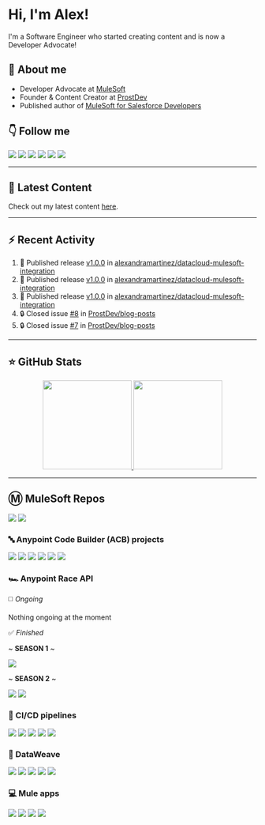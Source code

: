 # Hi, I'm Alex!

I'm a Software Engineer who started creating content and is now a Developer Advocate!

## 👋 About me

- Developer Advocate at [MuleSoft](https://www.mulesoft.com/)
- Founder & Content Creator at [ProstDev](https://www.prostdev.com/)
- Published author of [MuleSoft for Salesforce Developers](https://www.amazon.com/Mulesoft-Salesforce-Developers-Architects-practitioners/dp/1801079609/ref=sr_1_3)

## 👇 Follow me

  <a href="https://www.prostdev.com/"><img src="https://img.shields.io/badge/-ProstDev-33c4ec?style=for-the-badge"/></a>
  <a href="https://www.linkedin.com/in/alexandra-n-martinez/"><img src="https://img.shields.io/badge/-LinkedIn-0A66C2?style=for-the-badge&logo=Linkedin&logoColor=white"/></a>
  <a href="https://www.instagram.com/devalexmartinez/"><img src="https://img.shields.io/badge/-Instagram-E4405F?style=for-the-badge&logo=Instagram&logoColor=white"/></a>
  <a href="https://www.twitch.tv/devalexmartinez"><img src="https://img.shields.io/badge/-Twitch-9146FF?style=for-the-badge&logo=Twitch&logoColor=white"/></a>
  <a href="https://www.youtube.com/prostdev"><img src="https://img.shields.io/badge/-YouTube-FF0000?style=for-the-badge&logo=YouTube&logoColor=white"/></a>
  <a href="https://www.alexmartinez.ca/links"><img src="https://img.shields.io/badge/-Others-green?style=for-the-badge&logo=Linktree&logoColor=white"/></a>
  <!--  <a href="https://twitter.com/devalexmartinez"><img src="https://img.shields.io/badge/-Twitter-blue?style=for-the-badge&logo=Twitter&logoColor=white"/></a> -->
  <!--  <a href="https://www.polywork.com/devalexmartinez"><img src="https://img.shields.io/badge/-Polywork-543DE0?style=for-the-badge&logo=Polywork&logoColor=white"/></a> -->

---

## 📝 Latest Content

<!-- BLOG:START -->
Check out my latest content [here](https://www.alexmartinez.ca/home/latest-content).
<!-- BLOG:END -->

---

## :zap: Recent Activity 

<!--START_SECTION:activity-->
1. 🚀 Published release [v1.0.0](https://github.com/alexandramartinez/datacloud-mulesoft-integration/releases/tag/1.0.0) in [alexandramartinez/datacloud-mulesoft-integration](https://github.com/alexandramartinez/datacloud-mulesoft-integration)
2. 🚀 Published release [v1.0.0](https://github.com/alexandramartinez/datacloud-mulesoft-integration/releases/tag/1.0.0) in [alexandramartinez/datacloud-mulesoft-integration](https://github.com/alexandramartinez/datacloud-mulesoft-integration)
3. 🚀 Published release [v1.0.0](https://github.com/alexandramartinez/datacloud-mulesoft-integration/releases/tag/1.0.0) in [alexandramartinez/datacloud-mulesoft-integration](https://github.com/alexandramartinez/datacloud-mulesoft-integration)
4. 🔒 Closed issue [#8](https://github.com/ProstDev/blog-posts/issues/8) in [ProstDev/blog-posts](https://github.com/ProstDev/blog-posts)
5. 🔒 Closed issue [#7](https://github.com/ProstDev/blog-posts/issues/7) in [ProstDev/blog-posts](https://github.com/ProstDev/blog-posts)
<!--END_SECTION:activity-->


---

## ⭐️ GitHub Stats

<p align="center">
  <a href="https://github.com/alexandramartinez">
    <img height="180em" src="https://github-readme-stats.vercel.app/api?username=alexandramartinez&theme=midnight-purple&count_private=true&show_icons=true&include_all_commits=true"/>
    <img height="180em" src="https://github-readme-stats-eight-theta.vercel.app/api/top-langs/?username=alexandramartinez&theme=midnight-purple&layout=compact&langs_count=6"/>
  </a>
</p>

---

## Ⓜ️ MuleSoft Repos

[![](https://github-readme-stats.vercel.app/api/pin/?username=alexandramartinez&repo=mulesoft-from-start&theme=jolly)](https://github.com/alexandramartinez/mulesoft-from-start)
[![](https://github-readme-stats.vercel.app/api/pin/?username=ProstDev&repo=codetober23&theme=jolly)](https://github.com/ProstDev/codetober23)

### 🔤 Anypoint Code Builder (ACB) projects
[![](https://github-readme-stats.vercel.app/api/pin/?username=alexandramartinez&repo=datacloud-mulesoft-integration&theme=jolly)](https://github.com/alexandramartinez/datacloud-mulesoft-integration)
[![](https://github-readme-stats.vercel.app/api/pin/?username=alexandramartinez&repo=mule-dynamodb-to-datacloud&theme=jolly)](https://github.com/alexandramartinez/mule-dynamodb-to-datacloud)
[![](https://github-readme-stats.vercel.app/api/pin/?username=ProstDev&repo=args-in-acb&theme=jolly)](https://github.com/ProstDev/args-in-acb)
[![](https://github-readme-stats.vercel.app/api/pin/?username=alexandramartinez&repo=acb-test123&theme=jolly)](https://github.com/alexandramartinez/acb-test123)
[![](https://github-readme-stats.vercel.app/api/pin/?username=alexandramartinez&repo=waffle-house-api&theme=jolly)](https://github.com/alexandramartinez/waffle-house-api)
[![](https://github-readme-stats.vercel.app/api/pin/?username=alexandramartinez&repo=acb-dt-1&theme=jolly)](https://github.com/alexandramartinez/acb-dt-1)

### 🏎️ Anypoint Race API


◻️ *Ongoing*

Nothing ongoing at the moment

✅ *Finished*

~ **SEASON 1** ~

[![](https://github-readme-stats.vercel.app/api/pin/?username=alexandramartinez&repo=anypoint-race-api-postman&theme=jolly)](https://github.com/alexandramartinez/anypoint-race-api-postman)

~ **SEASON 2** ~

[![](https://github-readme-stats.vercel.app/api/pin/?username=alexandramartinez&repo=anypoint-race-api-mulesoft&theme=jolly)](https://github.com/alexandramartinez/anypoint-race-api-mulesoft)
[![](https://github-readme-stats.vercel.app/api/pin/?username=alexandramartinez&repo=anypoint-racer-api&theme=jolly)](https://github.com/alexandramartinez/anypoint-racer-api)

### 🔁 CI/CD pipelines

[![](https://github-readme-stats.vercel.app/api/pin/?username=alexandramartinez&repo=github-actions&theme=jolly)](https://github.com/alexandramartinez/github-actions)
[![](https://github-readme-stats.vercel.app/api/pin/?username=alexandramartinez&repo=mulesoft-mfa-cicd&theme=jolly)](https://github.com/alexandramartinez/mulesoft-mfa-cicd)
[![](https://github-readme-stats.vercel.app/api/pin/?username=alexandramartinez&repo=api-catalog-cli-example&theme=jolly)](https://github.com/alexandramartinez/api-catalog-cli-example)
[![](https://github-readme-stats.vercel.app/api/pin/?username=alexandramartinez&repo=mule-bat-example&theme=jolly)](https://github.com/alexandramartinez/mule-bat-example)
[![](https://github-readme-stats.vercel.app/api/pin/?username=alexandramartinez&repo=dataweave-utilities-library&theme=jolly)](https://github.com/alexandramartinez/dataweave-utilities-library)

### 💙 DataWeave

[![](https://github-readme-stats.vercel.app/api/pin/?username=alexandramartinez&repo=adventofcode-2023&theme=jolly)](https://github.com/alexandramartinez/adventofcode-2023)
[![](https://github-readme-stats.vercel.app/api/pin/?username=alexandramartinez&repo=adventofcode-2022&theme=jolly)](https://github.com/alexandramartinez/adventofcode-2022)
[![](https://github-readme-stats.vercel.app/api/pin/?username=alexandramartinez&repo=dataweave-scripts&theme=jolly)](https://github.com/alexandramartinez/dataweave-scripts)
[![](https://github-readme-stats.vercel.app/api/pin/?username=alexandramartinez&repo=reviewing-a-complex-dw-transformation-use-case&theme=jolly)](https://github.com/alexandramartinez/reviewing-a-complex-dw-transformation-use-case)
[![](https://github-readme-stats.vercel.app/api/pin/?username=alexandramartinez&repo=dataweave-challenges&theme=jolly)](https://github.com/alexandramartinez/dataweave-challenges)

### 💻 Mule apps
[![](https://github-readme-stats.vercel.app/api/pin/?username=alexandramartinez&repo=mule-battlesnake&theme=jolly)](https://github.com/alexandramartinez/mule-battlesnake)
[![](https://github-readme-stats.vercel.app/api/pin/?username=alexandramartinez&repo=my-process-api-munits&theme=jolly)](https://github.com/alexandramartinez/my-process-api-munits)
[![](https://github-readme-stats.vercel.app/api/pin/?username=alexandramartinez&repo=slack-maxmanager-app&theme=jolly)](https://github.com/alexandramartinez/slack-maxmanager-app)
[![](https://github-readme-stats.vercel.app/api/pin/?username=alexandramartinez&repo=vampireAPI&theme=jolly)](https://github.com/alexandramartinez/vampireAPI)

